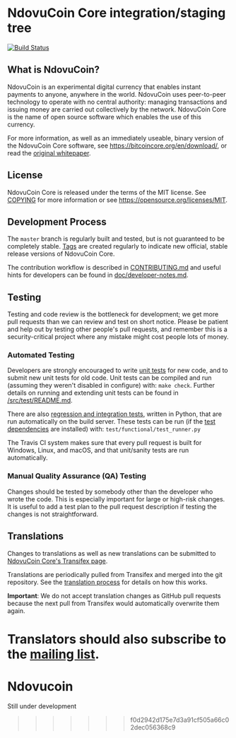 
NdovuCoin Core integration/staging tree
=====================================

[![Build Status](https://travis-ci.org/xyephy/Ndovucoin.svg?branch=master)](https://travis-ci.org/xyephy/Ndovucoin)


What is NdovuCoin?
----------------

NdovuCoin is an experimental digital currency that enables instant payments to
anyone, anywhere in the world. NdovuCoin uses peer-to-peer technology to operate
with no central authority: managing transactions and issuing money are carried
out collectively by the network. NdovuCoin Core is the name of open source
software which enables the use of this currency.

For more information, as well as an immediately useable, binary version of
the NdovuCoin Core software, see https://bitcoincore.org/en/download/, or read the
[original whitepaper](https://bitcoincore.org/bitcoin.pdf).

License
-------

NdovuCoin Core is released under the terms of the MIT license. See [COPYING](COPYING) for more
information or see https://opensource.org/licenses/MIT.

Development Process
-------------------

The `master` branch is regularly built and tested, but is not guaranteed to be
completely stable. [Tags](https://github.com/bitcoin/bitcoin/tags) are created
regularly to indicate new official, stable release versions of NdovuCoin Core.

The contribution workflow is described in [CONTRIBUTING.md](CONTRIBUTING.md)
and useful hints for developers can be found in [doc/developer-notes.md](doc/developer-notes.md).

Testing
-------

Testing and code review is the bottleneck for development; we get more pull
requests than we can review and test on short notice. Please be patient and help out by testing
other people's pull requests, and remember this is a security-critical project where any mistake might cost people
lots of money.

### Automated Testing

Developers are strongly encouraged to write [unit tests](src/test/README.md) for new code, and to
submit new unit tests for old code. Unit tests can be compiled and run
(assuming they weren't disabled in configure) with: `make check`. Further details on running
and extending unit tests can be found in [/src/test/README.md](/src/test/README.md).

There are also [regression and integration tests](/test), written
in Python, that are run automatically on the build server.
These tests can be run (if the [test dependencies](/test) are installed) with: `test/functional/test_runner.py`

The Travis CI system makes sure that every pull request is built for Windows, Linux, and macOS, and that unit/sanity tests are run automatically.

### Manual Quality Assurance (QA) Testing

Changes should be tested by somebody other than the developer who wrote the
code. This is especially important for large or high-risk changes. It is useful
to add a test plan to the pull request description if testing the changes is
not straightforward.

Translations
------------

Changes to translations as well as new translations can be submitted to
[NdovuCoin Core's Transifex page](https://www.transifex.com/projects/p/bitcoin/).

Translations are periodically pulled from Transifex and merged into the git repository. See the
[translation process](doc/translation_process.md) for details on how this works.

**Important**: We do not accept translation changes as GitHub pull requests because the next
pull from Transifex would automatically overwrite them again.

Translators should also subscribe to the [mailing list](https://groups.google.com/forum/#!forum/bitcoin-translators).
=======
Ndovucoin
==========
Still under development
>>>>>>> f0d2942d175e7d3a91cf505a66c02dec056368c9
